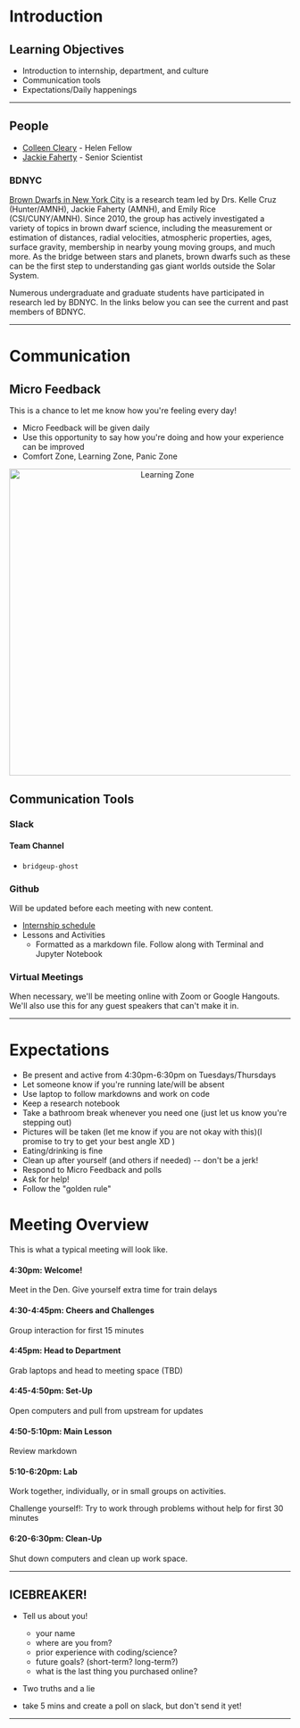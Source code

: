# Introduction

## Learning Objectives

- Introduction to internship, department, and culture
- Communication tools
- Expectations/Daily happenings

<hr>

## People

- [Colleen Cleary](https://colleencleary.github.io/) - Helen Fellow
- [Jackie Faherty](http://www.jackiefaherty.com/) - Senior Scientist


### BDNYC

[Brown Dwarfs in New York City](http://www.bdnyc.org/) is a research team led by Drs. Kelle Cruz (Hunter/AMNH), Jackie Faherty (AMNH), and Emily Rice (CSI/CUNY/AMNH). Since 2010, the group has actively investigated a variety of topics in brown dwarf science, including the measurement or estimation of distances, radial velocities, atmospheric properties, ages, surface gravity, membership in nearby young moving groups, and much more. As the bridge between stars and planets, brown dwarfs such as these can be the first step to understanding gas giant worlds outside the Solar System.

Numerous undergraduate and graduate students have participated in research led by BDNYC. In the links below you can see the current and past members of BDNYC.

<hr>

# Communication

## Micro Feedback

This is a chance to let me know how you're feeling every day!

- Micro Feedback will be given daily
- Use this opportunity to say how you're doing and how your experience can be improved
- Comfort Zone, Learning Zone, Panic Zone


<p align="center">
  <img src="http://theagilepirate.net/wp-content/uploads/Learning.jpg" width="550px" alt="Learning Zone">
</p>


## Communication Tools

### Slack

#### Team Channel

 - `bridgeup-ghost`


### Github

Will be updated before each meeting with new content.

- [Internship schedule](https://github.com/colleencleary/BridgeUp-Ghost)
- Lessons and Activities
  - Formatted as a markdown file. Follow along with Terminal and Jupyter Notebook


### Virtual Meetings

When necessary, we'll be meeting online with Zoom or Google Hangouts. We'll also use this for any guest speakers that can't make it in.

<hr>

# Expectations
 - Be present and active from 4:30pm-6:30pm on Tuesdays/Thursdays
 - Let someone know if you're running late/will be absent
 - Use laptop to follow markdowns and work on code
 - Keep a research notebook
 - Take a bathroom break whenever you need one (just let us know you're stepping out)
 - Pictures will be taken (let me know if you are not okay with this)(I promise to try to get your best angle XD )
 - Eating/drinking is fine
 - Clean up after yourself (and others if needed) -- don't be a jerk!
 - Respond to Micro Feedback and polls
 - Ask for help!
 - Follow the "golden rule"

# Meeting Overview
This is what a typical meeting will look like.

#### 4:30pm: Welcome!

Meet in the Den. Give yourself extra time for train delays

#### 4:30-4:45pm: Cheers and Challenges

Group interaction for first 15 minutes

#### 4:45pm: Head to Department

Grab laptops and head to meeting space (TBD)

#### 4:45-4:50pm: Set-Up

Open computers and pull from upstream for updates

#### 4:50-5:10pm: Main Lesson

Review markdown

#### 5:10-6:20pm: Lab

Work together, individually, or in small groups on activities.

Challenge yourself!: Try to work through problems without help for first 30 minutes

#### 6:20-6:30pm: Clean-Up

Shut down computers and clean up work space.


 <hr>

## ICEBREAKER!
- Tell us about you!
  - your name
  - where are you from?
  - prior experience with coding/science?
  - future goals? (short-term? long-term?)
  - what is the last thing you purchased online?

- Two truths and a lie
 - take 5 mins and create a poll on slack, but don't send it yet!


<hr>
